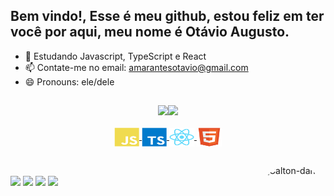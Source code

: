 ## Bem vindo!, Esse é meu github, estou feliz em ter você por aqui, meu nome é Otávio Augusto.


- 🌱 Estudando Javascript, TypeScript e React
- 📫 Contate-me no email: amarantesotavio@gmail.com
- 😄 Pronouns: ele/dele
 
## 

 <div align="center">
  <a href="https://github.com/otavioaugusto8">
  <img height="200em" src="https://github-readme-stats.vercel.app/api?username=otavioaugusto8&show_icons=true&theme=tokyonight&include_all_commits=true&count_private=true"/><img height="200em" src="https://github-readme-stats.vercel.app/api/top-langs/?username=otavioaugusto8&layout=compact&langs_count=7&theme=tokyonight"/> 
</div><br> 
  


  <div align="center">
  <img align="center" alt="Otavio-Js" height="30" width="40" src="https://raw.githubusercontent.com/devicons/devicon/master/icons/javascript/javascript-plain.svg">
  <img align="center" alt="Otavio-Ts" height="30" width="40" src="https://raw.githubusercontent.com/devicons/devicon/master/icons/typescript/typescript-plain.svg">
  <img align="center" alt="Otavio-React" height="30" width="40" src="https://raw.githubusercontent.com/devicons/devicon/master/icons/react/react-original.svg">
  <img align="center" alt="Otavio-HTML" height="30" width="40" src="https://raw.githubusercontent.com/devicons/devicon/master/icons/html5/html5-original.svg"> 
 </div> 
  
 ##
  <div>
  <img align="right" alt="Calton-dance" height="150" style="border-radius:50px;" src="https://c.tenor.com/18F89lDlnq8AAAAC/carlton-dance.gif">
 </div>  
   
 
 
 <div style="display: inline_block"><br> 
  <a href="https://www.instagram.com/augusttavio/" target="_blank"><img src="https://img.shields.io/badge/-Instagram-%23E4405F?style=for-the-badge&logo=instagram&logoColor=white" target="_blank"></a>
  <a href = "mailto:amarantesotavio@gmail.com"><img src="https://img.shields.io/badge/-Gmail-%23333?style=for-the-badge&logo=gmail&logoColor=white" target="_blank"></a>
  <a href="https://www.linkedin.com/in/augustootavio" target="_blank"><img src="https://img.shields.io/badge/-LinkedIn-%230077B5?style=for-the-badge&logo=linkedin&logoColor=white" target="_blank"></a>  
  <a href="#" target="_blank"><img src="https://img.shields.io/website-up-down-green-red/http/monip.org.svg website:http://monip.org" target="_blank"></a>
 </div> 
   
  
